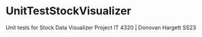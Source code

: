 # UnitTestStockVisualizer


Unit tests for Stock Data Visualizer Project
IT 4320 | Donovan Hargett
SS23 



